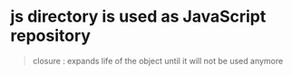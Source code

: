 # js directory is used as JavaScript repository

> closure : expands life of the object until it will not be used anymore
